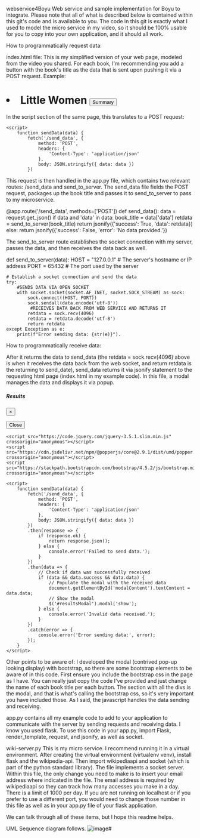 webservice4Boyu
Web service and sample implementation for Boyu to integrate. Please note that all of what is described below is contained within this git's code and is available to you. The code in this git is exactly what I used to model the micro service in my video, so it should be 100% usable for you to copy into your own application, and it should all work.

How to programmatically request data:

index.html file:
This is my simplified version of your web page, modeled from the video you shared. For each book, I'm recommending you add a button with the book's title as the data that is sent upon pushing it via a POST request. Example: 

# <li>Little Women <button onclick="sendData('Little Women')">Summary</button></li>

In the script section of the same page, this translates to a POST request:

    <script>
        function sendData(data) {
            fetch('/send_data', {
                method: 'POST',
                headers: {
                    'Content-Type': 'application/json'
                },
                body: JSON.stringify({ data: data })
            })

This request is then handled in the app.py file, which contains two relevant routes: /send_data and send_to_server. The send_data file fields the POST request, packages up the book title and passes it to send_to_server to pass to my microservice. 

@app.route('/send_data', methods=['POST'])
def send_data():
    data = request.get_json()
    if data and 'data' in data:
        book_title = data['data']
        retdata = send_to_server(book_title)
        return jsonify({'success': True, 'data': retdata})
    else:
        return jsonify({'success': False, 'error': 'No data provided.'})

The send_to_server route establishes the socket connection with my server, passes the data, and then receives the data back as well.

def send_to_server(data):
    HOST = "127.0.0.1"  # The server's hostname or IP address
    PORT = 65432  # The port used by the server

    # Establish a socket connection and send the data
    try:
        #SENDS DATA VIA OPEN SOCKET
        with socket.socket(socket.AF_INET, socket.SOCK_STREAM) as sock:
            sock.connect((HOST, PORT))
            sock.sendall(data.encode('utf-8'))
             #RECEIVES DATA BACK FROM WEB SERVICE AND RETURNS IT
            retdata = sock.recv(4096)   
            retdata = retdata.decode('utf-8')
            return retdata
    except Exception as e:
        print(f"Error sending data: {str(e)}").

How to programmatically receive data:

After it returns the data to send_data (the retdata = sock.recv(4096) above is when it receives the data back from the web socket, and return retdata is the returning to send_date), send_data returns it via jsonify statement to the requesting html page (index.html in my example code). In this file, a modal manages the data and displays it via popup.

<div class="modal" id="resultsModal" tabindex="-1" role="dialog">
        <div class="modal-dialog" role="document">
            <div class="modal-content">
                <div class="modal-header">
                    <h5 class="modal-title">Results</h5>
                    <button type="button" class="close" data-dismiss="modal" aria-label="Close">
                        <span aria-hidden="true">&times;</span>
                    </button>
                </div>
                <div class="modal-body">
                    <p id="modalContent"></p>
                </div>
                <div class="modal-footer">
                    <button type="button" class="btn btn-secondary" data-dismiss="modal">Close</button>
                </div>
            </div>
        </div>
    </div>

    <script src="https://code.jquery.com/jquery-3.5.1.slim.min.js" crossorigin="anonymous"></script>
    <script src="https://cdn.jsdelivr.net/npm/@popperjs/core@2.9.1/dist/umd/popper.min.js" crossorigin="anonymous"></script>
    <script src="https://stackpath.bootstrapcdn.com/bootstrap/4.5.2/js/bootstrap.min.js" crossorigin="anonymous"></script>

    <script>
        function sendData(data) {
            fetch('/send_data', {
                method: 'POST',
                headers: {
                    'Content-Type': 'application/json'
                },
                body: JSON.stringify({ data: data })
            })
            .then(response => {
                if (response.ok) {
                    return response.json();
                } else {
                    console.error('Failed to send data.');
                }
            })
            .then(data => {
                // Check if data was successfully received
                if (data && data.success && data.data) {
                    // Populate the modal with the received data
                    document.getElementById('modalContent').textContent = data.data;
                    // Show the modal
                    $('#resultsModal').modal('show');
                } else {
                    console.error('Invalid data received.');
                }
            })
            .catch(error => {
                console.error('Error sending data:', error);
            });
        }
    </script>

Other points to be aware of:
I developed the modal (contrived pop-up looking display) with bootstrap, so there are some bootstrap elements to be aware of in this code. First ensure you include the bootstrap css in the page as I have. 
You can really just copy the code I've provided and just change the name of each book title per each button. The section with all the divs is the modal, and that is what's calling the bootstrap css, so it's very important you have included those. As I said, the javascript handles the data sending and receiving. 


app.py contains all my example code to add to your application to communicate with the server by sending requests and receiving data. 
I know you used flask. To use this code in your app.py, import Flask, render_template, request, and jsonify, as well as socket.

wiki-server.py
This is my micro service. I recommend running it in a virtual environment. After creating the virtual environment (virtualenv venv), install flask and the wikipedia-api. Then import wikipediaapi and socket (which is part of the python standard library). 
The file implements a socket server. Within this file, the only change you need to make is to insert your email address where indicated in the file. The email address is required by wikipediaapi so they can track how many accesses you make in a day. There is a limit of 1000 per day. If you are not running on localhost or if you prefer to use a different port, you would need to change those number in this file as well as in your app.py file of your flask application.

We can talk through all of these items, but I hope this readme helps.

UML Sequence diagram follows.
![image](https://github.com/jguder/webservice4Boyu/assets/59512278/01d54899-cfa2-4bd7-8d06-8dcf3f011b4e)# 

